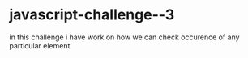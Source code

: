# javascript-challenge--3
in this challenge i have work on how we can check occurence of any particular element
